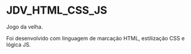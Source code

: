 # JDV_HTML_CSS_JS
Jogo da velha.

Foi desenvolvido com linguagem de marcação HTML, estilização CSS e lógica JS.
